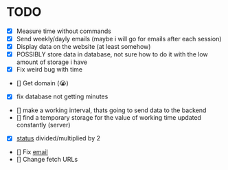 # TODO

- [x] Measure time without commands
- [x] Send weekly/dayly emails (maybe i will go for emails after each session)
- [x] Display data on the website (at least somehow)
- [x] POSSIBLY store data in database, not sure how to do it with the low amount of storage i have
- [x] Fix weird bug with time
- [] Get domain (:sob:)
- [x] fix database not getting minutes
- [] make a working interval, thats going to send data to the backend
- [] find a temporary storage for the value of working time updated constantly (server)
- [x] [status](../src/time/status.ts) divided/multiplied by 2
- [] Fix [email](../src/email/session_end.ts)
- [] Change fetch URLs
